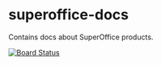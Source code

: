 # superoffice-docs
Contains docs about SuperOffice products.

[![Board Status](https://dev.azure.com/superoffice/b1bfad69-4f97-424b-acb1-dc829bfaf33b/dcd50964-06ce-40ca-9cc0-a285bb65352d/_apis/work/boardbadge/7b2966e6-4212-4a4c-a8a1-0b196e54e41b)](https://dev.azure.com/superoffice/b1bfad69-4f97-424b-acb1-dc829bfaf33b/_boards/board/t/dcd50964-06ce-40ca-9cc0-a285bb65352d/Microsoft.RequirementCategory/)
